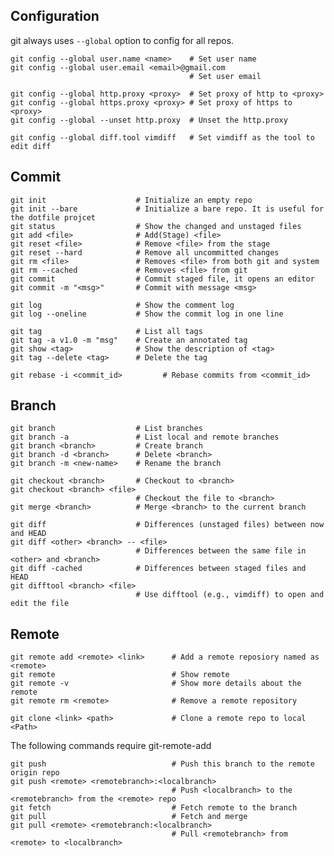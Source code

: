 ## Configuration

git always uses `--global` option to config for all repos.

    git config --global user.name <name>    # Set user name
    git config --global user.email <email>@gmail.com
                                            # Set user email

    git config --global http.proxy <proxy>  # Set proxy of http to <proxy>
    git config --global https.proxy <proxy> # Set proxy of https to <proxy>
    git config --global --unset http.proxy  # Unset the http.proxy

    git config --global diff.tool vimdiff   # Set vimdiff as the tool to edit diff

## Commit

    git init            		# Initialize an empty repo
    git init --bare     		# Initialize a bare repo. It is useful for the dotfile projcet
    git status          		# Show the changed and unstaged files
    git add <file>      		# Add(Stage) <file>
    git reset <file>    		# Remove <file> from the stage
    git reset --hard    		# Remove all uncommitted changes
    git rm <file>       		# Removes <file> from both git and system
    git rm --cached             # Removes <file> from git
    git commit                  # Commit staged file, it opens an editor
    git commit -m "<msg>"       # Commit with message <msg>

    git log                     # Show the comment log
    git log --oneline           # Show the commit log in one line

    git tag                     # List all tags
    git tag -a v1.0 -m "msg"    # Create an annotated tag
    git show <tag>              # Show the description of <tag>
    git tag --delete <tag>      # Delete the tag

    git rebase -i <commit_id>         # Rebase commits from <commit_id> 

## Branch

    git branch                  # List branches 
    git branch -a               # List local and remote branches
    git branch <branch>         # Create branch
    git branch -d <branch>      # Delete <branch>
    git branch -m <new-name>    # Rename the branch

    git checkout <branch>       # Checkout to <branch>
    git checkout <branch> <file>
                                # Checkout the file to <branch>
    git merge <branch>          # Merge <branch> to the current branch

    git diff                    # Differences (unstaged files) between now and HEAD
    git diff <other> <branch> -- <file>
                                # Differences between the same file in <other> and <branch>
    git diff -cached            # Differences between staged files and HEAD
    git difftool <branch> <file>
                                # Use difftool (e.g., vimdiff) to open and edit the file

## Remote

    git remote add <remote> <link>      # Add a remote reposiory named as <remote> 
    git remote                          # Show remote
    git remote -v                       # Show more details about the remote 
    git remote rm <remote>              # Remove a remote repository

    git clone <link> <path>             # Clone a remote repo to local <Path>

The following commands require git-remote-add

    git push                            # Push this branch to the remote origin repo
    git push <remote> <remotebranch>:<localbranch>
                                        # Push <localbranch> to the <remotebranch> from the <remote> repo
    git fetch                           # Fetch remote to the branch
    git pull                            # Fetch and merge
    git pull <remote> <remotebranch:<localbranch>
                                        # Pull <remotebranch> from <remote> to <localbranch>

